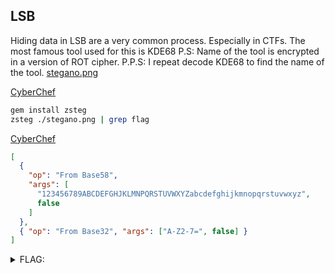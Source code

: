 ## LSB

Hiding data in LSB are a very common process. Especially in CTFs.
The most famous tool used for this is KDE68
P.S: Name of the tool is encrypted in a version of ROT cipher.
P.P.S: I repeat decode KDE68 to find the name of the tool. [stegano.png](./stegano.png ':ignore')

[CyberChef](<https://gchq.github.io/CyberChef/#recipe=ROT47(15)&input=S0RFNjg>)

```bash
gem install zsteg
zsteg ./stegano.png | grep flag
```

[CyberChef](https://gchq.github.io/CyberChef/)
```json
[
  {
    "op": "From Base58",
    "args": [
      "123456789ABCDEFGHJKLMNPQRSTUVWXYZabcdefghijkmnopqrstuvwxyz",
      false
    ]
  },
  { "op": "From Base32", "args": ["A-Z2-7=", false] }
]
```

<details><summary>FLAG:</summary>

```
tryhackme{lsb_4r3_l1t!!}
```

</details>
